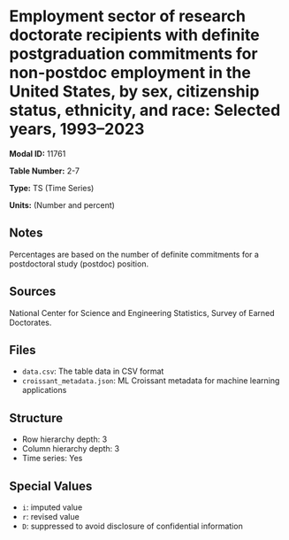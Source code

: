 # Employment sector of research doctorate recipients with definite postgraduation commitments for non-postdoc employment in the United States, by sex, citizenship status, ethnicity, and race: Selected years, 1993&#8211;2023

**Modal ID:** 11761

**Table Number:** 2-7

**Type:** TS (Time Series)

**Units:** (Number and percent)

## Notes

Percentages are based on the number of definite commitments for a postdoctoral study (postdoc) position.

## Sources

National Center for Science and Engineering Statistics, Survey of Earned Doctorates.

## Files

- `data.csv`: The table data in CSV format
- `croissant_metadata.json`: ML Croissant metadata for machine learning applications

## Structure

- Row hierarchy depth: 3
- Column hierarchy depth: 3
- Time series: Yes

## Special Values

- `i`: imputed value
- `r`: revised value
- `D`: suppressed to avoid disclosure of confidential information
